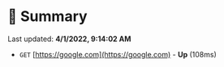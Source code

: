 # 📖 Summary
Last updated: **4/1/2022, 9:14:02 AM**

- `GET` [https://google.com](https://google.com) - **Up** (108ms)
